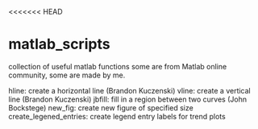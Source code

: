 <<<<<<< HEAD
# matlab_scripts

collection of useful matlab functions
some are from Matlab online community, some are made by me.

hline:                  create a horizontal line (Brandon Kuczenski)
vline:                  create a vertical line (Brandon Kuczenski)
jbfill:                 fill in a region between two curves (John Bockstege)
new_fig:                create new figure of specified size
create_legened_entries: create legend entry labels for trend plots
